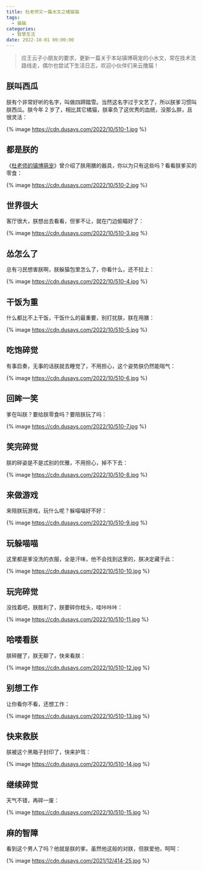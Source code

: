 ```yaml
---
title: 杜老师又一篇水文之橘猫猫
tags:
  - 猫猫
categories:
  - 智慧生活
date: 2022-10-01 00:00:00
---
```


> 应王云子小朋友的要求，更新一篇关于本站镇博萌宠的小水文，常在技术流路线走，偶尔也尝试下生活日志，欢迎小伙伴们来云撸猫！

<!-- more -->

## 朕叫西瓜

朕有个非常好听的名字，叫做四蹄踏雪。当然这名字过于文艺了，所以朕爹习惯叫朕西瓜。朕今年 2 岁了，相比其它橘猫，朕辜负了这优秀的血统，没那么胖，且很灵活：

{% image https://cdn.dusays.com/2022/10/510-1.jpg %}

## 都是朕的

《[杜老师的镇博萌宠](https://dusays.com/382/)》曾介绍了朕用膳的器具，你以为只有这些吗？看看朕爹买的零食：

{% image https://cdn.dusays.com/2022/10/510-2.jpg %}

## 世界很大

客厅很大，朕想出去看看，但爹不让，就在门边偷瞄好了：

{% image https://cdn.dusays.com/2022/10/510-3.jpg %}

## 怂怎么了

总有刁民想害朕啊，朕躲猫包里怎么了，你看什么，还不拉上：

{% image https://cdn.dusays.com/2022/10/510-4.jpg %}

## 干饭为重

什么都比不上干饭，干饭什么的最重要，别打扰朕，朕在用膳：

{% image https://cdn.dusays.com/2022/10/510-5.jpg %}

## 吃饱碎觉

有事启奏，无事的话朕就去睡觉了，不用担心，这个姿势朕仍然能喘气：

{% image https://cdn.dusays.com/2022/10/510-6.jpg %}

## 回眸一笑

爹在叫朕？要给朕零食吗？要陪朕玩了吗：

{% image https://cdn.dusays.com/2022/10/510-7.jpg %}

## 笑完碎觉

朕的碎姿是不是忒别的优雅，不用担心，掉不下去：

{% image https://cdn.dusays.com/2022/10/510-8.jpg %}

## 来做游戏

来陪朕玩游戏，玩什么呢？躲喵喵好不好：

{% image https://cdn.dusays.com/2022/10/510-9.jpg %}

## 玩躲喵喵

这里都是爹没洗的衣服，全是汗味，他不会找到这里的，朕决定藏于此：

{% image https://cdn.dusays.com/2022/10/510-10.jpg %}

## 玩完碎觉

没找着吧，朕胜利了，朕要碎你枕头，哇咔咔咔：

{% image https://cdn.dusays.com/2022/10/510-11.jpg %}

## 哈喽看朕

朕碎醒了，朕无聊了，快来看朕：

{% image https://cdn.dusays.com/2022/10/510-12.jpg %}

## 别想工作

让你看你不看，还想工作：

{% image https://cdn.dusays.com/2022/10/510-13.jpg %}

## 快来救朕

朕被这个黑箱子封印了，快来护驾：

{% image https://cdn.dusays.com/2022/10/510-14.jpg %}

## 继续碎觉

天气不错，再碎一废：

{% image https://cdn.dusays.com/2022/10/510-15.jpg %}

## 麻的智障

看到这个男人了吗？他就是朕的爹。虽然他这般的对朕，但朕爱他，呵呵：

{% image https://cdn.dusays.com/2021/12/414-25.jpg %}